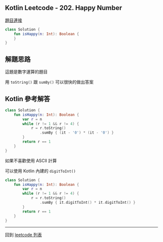 ## Kotlin Leetcode - 202. Happy Number

[題目連接](https://leetcode.com/problems/happy-number/)

```kotlin
class Solution {
    fun isHappy(n: Int): Boolean {
    }  
}
```

## 解題思路

這題是數字運算的題目

用 `toString()` 跟 `sumBy()` 可以很快的做出答案

## Kotlin 參考解答

```kotlin
class Solution {
    fun isHappy(n: Int): Boolean {
        var r = n
        while (r != 1 && r != 4) {
            r = r.toString()
                .sumBy { (it - '0') * (it - '0') }
        }
        return r == 1
    }
}
```

如果不喜歡使用 ASCII 計算

可以使用 Kotlin 內建的 `digitToInt()`

```kotlin
class Solution {
    fun isHappy(n: Int): Boolean {
        var r = n
        while (r != 1 && r != 4) {
            r = r.toString()
                .sumBy { it.digitToInt() * it.digitToInt() }
        }
        return r == 1
    }
}
```

------

回到 [leetcode 列表](index.md)
